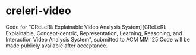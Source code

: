 # creleri-video
Code for "CReLeRI: Explainable Video Analysis System]{CReLeRI: Explainable, Concept-centric, Representation, Learning, Reasoning, and Interaction Video Analysis System", submitted to ACM MM '25
Code will be made publicly available after acceptance.
